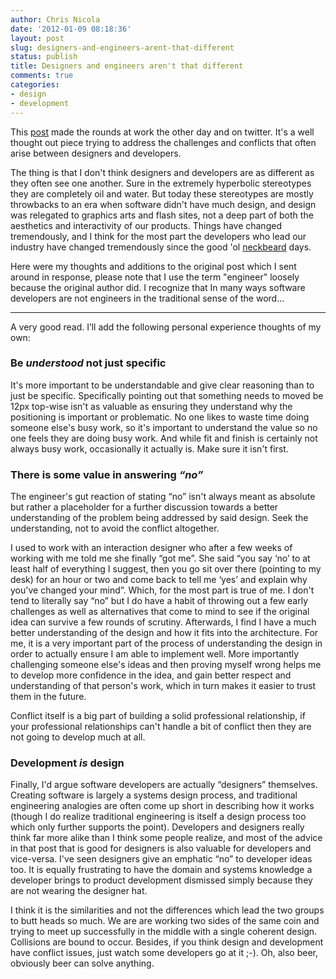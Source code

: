 ```yaml
---
author: Chris Nicola
date: '2012-01-09 08:18:36'
layout: post
slug: designers-and-engineers-arent-that-different
status: publish
title: Designers and engineers aren't that different
comments: true
categories:
- design
- development
---
```


This [post][1] made the rounds at work the other day and on twitter. It's a
well thought out piece trying to address the challenges and conflicts that
often arise between designers and developers.

The thing is that I don't think
designers and developers are as different as they often see one another. Sure
in the extremely hyperbolic stereotypes they are completely oil and water. But
today these stereotypes are mostly throwbacks to an era when software didn't
have much design, and design was relegated to graphics arts and flash sites,
not a deep part of both the aesthetics and interactivity of our products.
Things have changed tremendously, and I think for the most part the developers
who lead our industry have changed tremendously since the good 'ol
[neckbeard][2] days.

Here were my thoughts and additions to the original post
which I sent around in response, please note that I use the term "engineer"
loosely because the original author did. I recognize that In many ways software
developers are not engineers in the traditional sense of the word... 

<!--more-->
* * *
  
A very good read. I’ll add the following personal experience thoughts of my
own: 

### Be _understood_ not just specific
  
It's more important to be understandable and give clear reasoning than to just
be specific. Specifically pointing out that something needs to moved be 12px
top-wise isn't as valuable as ensuring they understand why the positioning is
important or problematic. No one likes to waste time doing someone else's busy
work, so it's important to understand the value so no one feels they are doing
busy work. And while fit and finish is certainly not always busy work,
occasionally it actually is. Make sure it isn't first. 

### There is some value in answering _“no”_
  
The engineer's gut reaction of stating “no” isn't always meant as absolute but
rather a placeholder for a further discussion towards a better understanding of
the problem being addressed by said design. Seek the understanding, not to
avoid the conflict altogether.

I used to work with an interaction designer who after a few weeks of working
with me told me she finally “got me”. She said “you say ‘no’ to at least half
of everything I suggest, then you go sit over there (pointing to my desk) for
an hour or two and come back to tell me ‘yes’ and explain why you've changed
your mind”. Which, for the most part is true of me. I don't tend to literally
say “no” but I do have a habit of throwing out a few early challenges as well
as alternatives that come to mind to see if the original idea can survive a few
rounds of scrutiny. Afterwards, I find I have a much better understanding of
the design and how it fits into the architecture. For me, it is a very
important part of the process of understanding the design in order to actually
ensure I am able to implement well. More importantly challenging someone else's
ideas and then proving myself wrong helps me to develop more confidence in the
idea, and gain better respect and understanding of that person's work, which in
turn makes it easier to trust them in the future. 

Conflict itself is a big part of building a solid professional relationship, if
your professional relationships can't handle a bit of conflict then they are
not going to develop much at all. 


### Development _is_ design
  
Finally, I'd argue software developers are actually “designers” themselves.
Creating software is largely a systems design process, and traditional
engineering analogies are often come up short in describing how it works
(though I do realize traditional engineering is itself a design process too
which only further supports the point). Developers and designers really think
far more alike than I think some people realize, and most of the advice in that
post that is good for designers is also valuable for developers and vice-versa.
I've seen designers give an emphatic “no” to developer ideas too. It is equally
frustrating to have the domain and systems knowledge a developer brings to
product development dismissed simply because they are not wearing the designer
hat. 

I think it is the similarities and not the differences which lead the two
groups to butt heads so much. We are are working two sides of the same coin and
trying to meet up successfully in the middle with a single coherent design.
Collisions are bound to occur. Besides, if you think design and development
have conflict issues, just watch some developers go at it ;-). Oh, also beer,
obviously beer can solve anything. 

   [1]: http://www.designstaff.org/articles/how-designers-and-engineers-can-play-nice-2011-12-22.html
   [2]: http://ohinternet.com/Neckbeard

